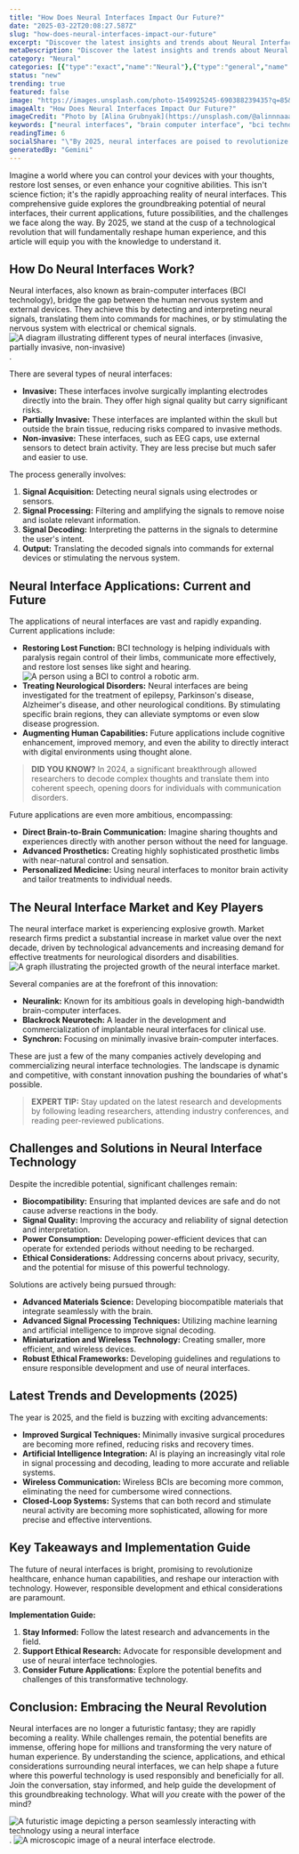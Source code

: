 ```yaml
---
title: "How Does Neural Interfaces Impact Our Future?"
date: "2025-03-22T20:08:27.587Z"
slug: "how-does-neural-interfaces-impact-our-future"
excerpt: "Discover the latest insights and trends about Neural Interfaces. This comprehensive guide covers everything you need to know about Neural Interfaces in 2025."
metaDescription: "Discover the latest insights and trends about Neural Interfaces. This comprehensive guide covers everything you need to know about Neural Interfaces in 202..."
category: "Neural"
categories: [{"type":"exact","name":"Neural"},{"type":"general","name":"Medicine"},{"type":"medium","name":"Biotechnology"},{"type":"specific","name":"Brain-Computer Interfaces"},{"type":"niche","name":"Electrocorticography"}]
status: "new"
trending: true
featured: false
image: "https://images.unsplash.com/photo-1549925245-690388239435?q=85&w=1200&fit=max&fm=webp&auto=compress"
imageAlt: "How Does Neural Interfaces Impact Our Future?"
imageCredit: "Photo by [Alina Grubnyak](https://unsplash.com/@alinnnaaaa) on Unsplash"
keywords: ["neural interfaces", "brain computer interface", "bci technology", "neural implant surgery", "neural interface market", "best neural interface companies", "how do neural interfaces work", "future of neural interfaces", "neural interface applications", "buy neural interface device"]
readingTime: 6
socialShare: "\"By 2025, neural interfaces are poised to revolutionize healthcare and human potential, but ethical considerations must guide their development – are we ready for a future where thought controls technology?\""
generatedBy: "Gemini"
---
```




Imagine a world where you can control your devices with your thoughts, restore lost senses, or even enhance your cognitive abilities.  This isn't science fiction; it's the rapidly approaching reality of neural interfaces.  This comprehensive guide explores the groundbreaking potential of neural interfaces, their current applications, future possibilities, and the challenges we face along the way. By 2025, we stand at the cusp of a technological revolution that will fundamentally reshape human experience, and this article will equip you with the knowledge to understand it.

## How Do Neural Interfaces Work?

Neural interfaces, also known as brain-computer interfaces (BCI technology), bridge the gap between the human nervous system and external devices.  They achieve this by detecting and interpreting neural signals, translating them into commands for machines, or by stimulating the nervous system with electrical or chemical signals.  ![A diagram illustrating different types of neural interfaces (invasive, partially invasive, non-invasive)](https://images.unsplash.com/photo-1590859808308-3d2d9c515b1a?q=85&w=1200&fit=max&fm=webp&auto=compress).

There are several types of neural interfaces:

* **Invasive:** These interfaces involve surgically implanting electrodes directly into the brain. They offer high signal quality but carry significant risks.
* **Partially Invasive:** These interfaces are implanted within the skull but outside the brain tissue, reducing risks compared to invasive methods.
* **Non-invasive:** These interfaces, such as EEG caps, use external sensors to detect brain activity. They are less precise but much safer and easier to use.

The process generally involves:

1. **Signal Acquisition:** Detecting neural signals using electrodes or sensors.
2. **Signal Processing:** Filtering and amplifying the signals to remove noise and isolate relevant information.
3. **Signal Decoding:** Interpreting the patterns in the signals to determine the user's intent.
4. **Output:** Translating the decoded signals into commands for external devices or stimulating the nervous system.

## Neural Interface Applications: Current and Future

The applications of neural interfaces are vast and rapidly expanding.  Current applications include:

* **Restoring Lost Function:**  BCI technology is helping individuals with paralysis regain control of their limbs, communicate more effectively, and restore lost senses like sight and hearing.  ![A person using a BCI to control a robotic arm](https://images.unsplash.com/photo-1549925245-690388239435?q=85&w=1200&fit=max&fm=webp&auto=compress).
* **Treating Neurological Disorders:**  Neural interfaces are being investigated for the treatment of epilepsy, Parkinson's disease, Alzheimer's disease, and other neurological conditions.  By stimulating specific brain regions, they can alleviate symptoms or even slow disease progression.
* **Augmenting Human Capabilities:**  Future applications include cognitive enhancement, improved memory, and even the ability to directly interact with digital environments using thought alone.

> **DID YOU KNOW?**  In 2024, a significant breakthrough allowed researchers to decode complex thoughts and translate them into coherent speech, opening doors for individuals with communication disorders.

Future applications are even more ambitious, encompassing:

* **Direct Brain-to-Brain Communication:**  Imagine sharing thoughts and experiences directly with another person without the need for language.
* **Advanced Prosthetics:**  Creating highly sophisticated prosthetic limbs with near-natural control and sensation.
* **Personalized Medicine:**  Using neural interfaces to monitor brain activity and tailor treatments to individual needs.

## The Neural Interface Market and Key Players

The neural interface market is experiencing explosive growth.  Market research firms predict a substantial increase in market value over the next decade, driven by technological advancements and increasing demand for effective treatments for neurological disorders and disabilities. ![A graph illustrating the projected growth of the neural interface market](https://images.unsplash.com/photo-1680474569854-81216b34417a?q=85&w=1200&fit=max&fm=webp&auto=compress).

Several companies are at the forefront of this innovation:

* **Neuralink:** Known for its ambitious goals in developing high-bandwidth brain-computer interfaces.
* **Blackrock Neurotech:** A leader in the development and commercialization of implantable neural interfaces for clinical use.
* **Synchron:**  Focusing on minimally invasive brain-computer interfaces.

These are just a few of the many companies actively developing and commercializing neural interface technologies.  The landscape is dynamic and competitive, with constant innovation pushing the boundaries of what's possible.

> **EXPERT TIP:**  Stay updated on the latest research and developments by following leading researchers, attending industry conferences, and reading peer-reviewed publications.

## Challenges and Solutions in Neural Interface Technology

Despite the incredible potential, significant challenges remain:

* **Biocompatibility:** Ensuring that implanted devices are safe and do not cause adverse reactions in the body.
* **Signal Quality:** Improving the accuracy and reliability of signal detection and interpretation.
* **Power Consumption:**  Developing power-efficient devices that can operate for extended periods without needing to be recharged.
* **Ethical Considerations:**  Addressing concerns about privacy, security, and the potential for misuse of this powerful technology.

Solutions are actively being pursued through:

* **Advanced Materials Science:** Developing biocompatible materials that integrate seamlessly with the brain.
* **Advanced Signal Processing Techniques:**  Utilizing machine learning and artificial intelligence to improve signal decoding.
* **Miniaturization and Wireless Technology:**  Creating smaller, more efficient, and wireless devices.
* **Robust Ethical Frameworks:**  Developing guidelines and regulations to ensure responsible development and use of neural interfaces.

## Latest Trends and Developments (2025)

The year is 2025, and the field is buzzing with exciting advancements:

* **Improved Surgical Techniques:** Minimally invasive surgical procedures are becoming more refined, reducing risks and recovery times.
* **Artificial Intelligence Integration:** AI is playing an increasingly vital role in signal processing and decoding, leading to more accurate and reliable systems.
* **Wireless Communication:** Wireless BCIs are becoming more common, eliminating the need for cumbersome wired connections.
* **Closed-Loop Systems:**  Systems that can both record and stimulate neural activity are becoming more sophisticated, allowing for more precise and effective interventions.

## Key Takeaways and Implementation Guide

The future of neural interfaces is bright, promising to revolutionize healthcare, enhance human capabilities, and reshape our interaction with technology.  However, responsible development and ethical considerations are paramount.

**Implementation Guide:**

1.  **Stay Informed:** Follow the latest research and advancements in the field.
2.  **Support Ethical Research:** Advocate for responsible development and use of neural interface technologies.
3.  **Consider Future Applications:**  Explore the potential benefits and challenges of this transformative technology.

## Conclusion: Embracing the Neural Revolution

Neural interfaces are no longer a futuristic fantasy; they are rapidly becoming a reality.  While challenges remain, the potential benefits are immense, offering hope for millions and transforming the very nature of human experience.  By understanding the science, applications, and ethical considerations surrounding neural interfaces, we can help shape a future where this powerful technology is used responsibly and beneficially for all.  Join the conversation, stay informed, and help guide the development of this groundbreaking technology.  What will *you* create with the power of the mind?

![A futuristic image depicting a person seamlessly interacting with technology using a neural interface](https://images.unsplash.com/photo-1737505599159-5ffc1dcbc08f?q=85&w=1200&fit=max&fm=webp&auto=compress).
![A microscopic image of a neural interface electrode](https://images.unsplash.com/photo-1715000938476-2b587d4482f5?q=85&w=1200&fit=max&fm=webp&auto=compress).

